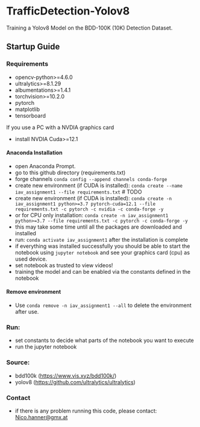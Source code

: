 # TrafficDetection-Yolov8
Training a Yolov8 Model on the BDD-100K (10K) Detection Dataset.

## Startup Guide
### Requirements

- opencv-python>=4.6.0
- ultralytics>=8.1.29
- albumentations>=1.4.1
- torchvision>=10.2.0
- pytorch
- matplotlib
- tensorboard

If you use a PC with a NVDIA graphics card 
- install NVDIA Cuda>=12.1

#### Anaconda Installation

- open Anaconda Prompt.
- go to this github directory (requirements.txt)
- forge channels `conda config --append channels conda-forge`
- create new environment (if CUDA is installed): `conda create --name iav_assignment1 --file requirements.txt` # TODO
- create new environment (if CUDA is installed): `conda create -n iav_assignment1 python>=3.7 pytorch-cuda=12.1 --file requirements.txt -c pytorch -c nvidia -c conda-forge -y`
- or for CPU only installation: `conda create -n iav_assignment1 python>=3.7 --file requirements.txt -c pytorch -c conda-forge -y`
- this may take some time until all the packages are downloaded and installed
- run: `conda activate iav_assignment1` after the installation is complete
- if everything was installed successfully you should be able to start the notebook using `jupyter notebook` and see your graphics card (cpu) as used device.
- set notebook as trusted to view videos!
- training the model and can be enabled via the constants defined in the notebook

#### Remove environment
- Use `conda remove -n iav_assignment1 --all` to delete the environment after use.

### Run:
- set constants to decide what parts of the notebook you want to execute
- run the jupyter notebook

### Source:
- bdd100k (https://www.vis.xyz/bdd100k/)
- yolov8 (https://github.com/ultralytics/ultralytics)

### Contact
- if there is any problem running this code, please contact: Nico.hanner@gmx.at


